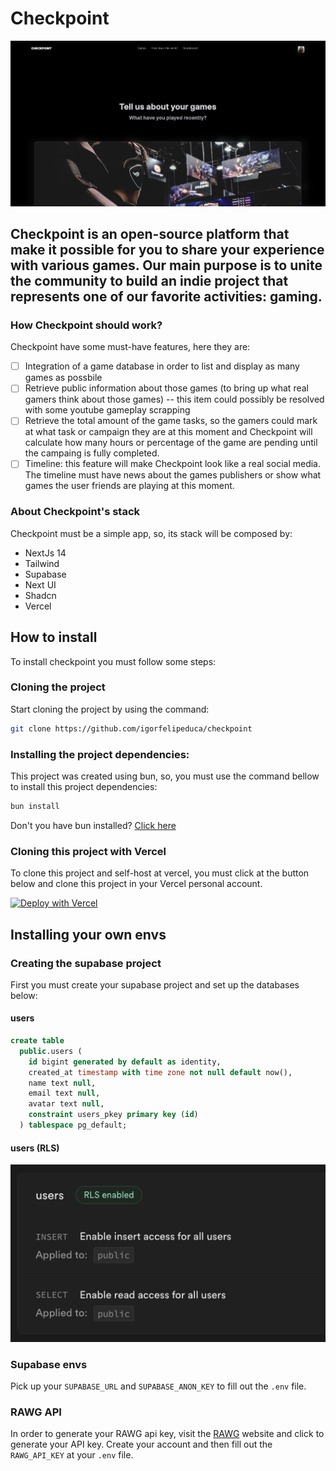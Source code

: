 # Checkpoint

![thumb](/public/print.png)

## Checkpoint is an open-source platform that make it possible for you to share your experience with various games. Our main purpose is to unite the community to build an indie project that represents one of our favorite activities: gaming.

### How Checkpoint should work?

Checkpoint have some must-have features, here they are:

- [ ] Integration of a game database in order to list and display as many games as possbile
- [ ] Retrieve public information about those games (to bring up what real gamers think about those games) -- this item could possibly be resolved with some youtube gameplay scrapping
- [ ] Retrieve the total amount of the game tasks, so the gamers could mark at what task or campaign they are at this moment and Checkpoint will calculate how many hours or percentage of the game are pending until the campaing is fully completed.
- [ ] Timeline: this feature will make Checkpoint look like a real social media. The timeline must have news about the games publishers or show what games the user friends are playing at this moment.

### About Checkpoint's stack

Checkpoint must be a simple app, so, its stack will be composed by:

- NextJs 14
- Tailwind
- Supabase
- Next UI
- Shadcn
- Vercel

## How to install

To install checkpoint you must follow some steps:

### Cloning the project

Start cloning the project by using the command:

```bash
git clone https://github.com/igorfelipeduca/checkpoint
```

### Installing the project dependencies:

This project was created using bun, so, you must use the command bellow to install this project dependencies:

```bash
bun install
```

Don't you have bun installed? [Click here](https://bun.sh/docs/installation)

### Cloning this project with Vercel

To clone this project and self-host at vercel, you must click at the button below and clone this project in your Vercel personal account.

[![Deploy with Vercel](https://vercel.com/button)](https://vercel.com/new/clone?repository-url=https://github.com/igorfelipeduca/checkpoint)

## Installing your own envs

### Creating the supabase project

First you must create your supabase project and set up the databases below:

#### users

```sql
create table
  public.users (
    id bigint generated by default as identity,
    created_at timestamp with time zone not null default now(),
    name text null,
    email text null,
    avatar text null,
    constraint users_pkey primary key (id)
  ) tablespace pg_default;
```

#### users (RLS)

![users rls](/public/users-rls.png)

### Supabase envs

Pick up your `SUPABASE_URL` and `SUPABASE_ANON_KEY` to fill out the `.env` file.

### RAWG API

In order to generate your RAWG api key, visit the [RAWG](https://rawg.io/apidocs) website and click to generate your API key. Create your account and then fill out the `RAWG_API_KEY` at your `.env` file.
